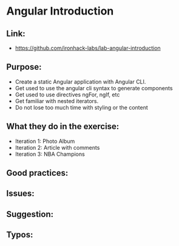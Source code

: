 # Angular Introduction

## Link:
 - https://github.com/ironhack-labs/lab-angular-introduction

## Purpose:
 - Create a static Angular application with Angular CLI.
 - Get used to use the angular cli syntax to generate components
 - Get used to use directives ngFor, ngIf, etc
 - Get familiar with nested iterators.
 - Do not lose too much time with styling or the content

## What they do in the exercise:
 - Iteration 1: Photo Album
 - Iteration 2: Article with comments
 - Iteration 3: NBA Champions

## Good practices:
 
## Issues:

## Suggestion:

## Typos:
